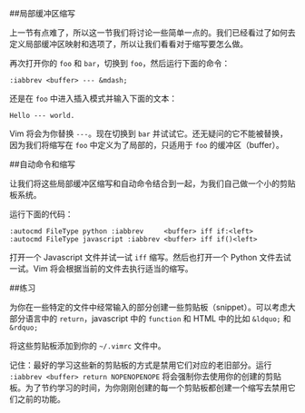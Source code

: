 ##局部缓冲区缩写

上一节有点难了，所以这一节我们将讨论一些简单一点的。我们已经看过了如何去定义局部缓冲区映射和选项了，所以让我们看看对于缩写要怎么做。

再次打开你的 `foo` 和 `bar`，切换到 `foo`，然后运行下面的命令：

```vim
:iabbrev <buffer> --- &mdash;
```

还是在 `foo` 中进入插入模式并输入下面的文本：

```vim
Hello --- world.
```

Vim 将会为你替换 `---`。现在切换到 `bar` 并试试它。还无疑问的它不能被替换，因为我们将缩写在 `foo` 中定义为了局部的，只适用于 `foo` 的缓冲区（buffer）。

##自动命令和缩写

让我们将这些局部缓冲区缩写和自动命令结合到一起，为我们自己做一个小的剪贴板系统。

运行下面的代码：

```vim
:autocmd FileType python :iabbrev     <buffer> iff if:<left>
:autocmd FileType javascript :iabbrev <buffer> iff if()<left>
```

打开一个 Javascript 文件并试一试 `iff` 缩写。然后也打开一个 Python 文件去试一试。Vim 将会根据当前的文件去执行适当的缩写。

##练习

为你在一些特定的文件中经常输入的部分创建一些剪贴板（snippet）。可以考虑大部分语言中的 `return`，javascript 中的 `function` 和 HTML 中的比如 `&ldquo;` 和 `&rdquo;`

将这些剪贴板添加到你的 `~/.vimrc` 文件中。

记住：最好的学习这些新的剪贴板的方式是禁用它们对应的老旧部分。运行 `:iabbrev <buffer> return NOPENOPENOPE` 将会强制你去使用你的创建的剪贴板。为了节约学习的时间，为你刚刚创建的每一个剪贴板都创建一个缩写去禁用它们之前的功能。
